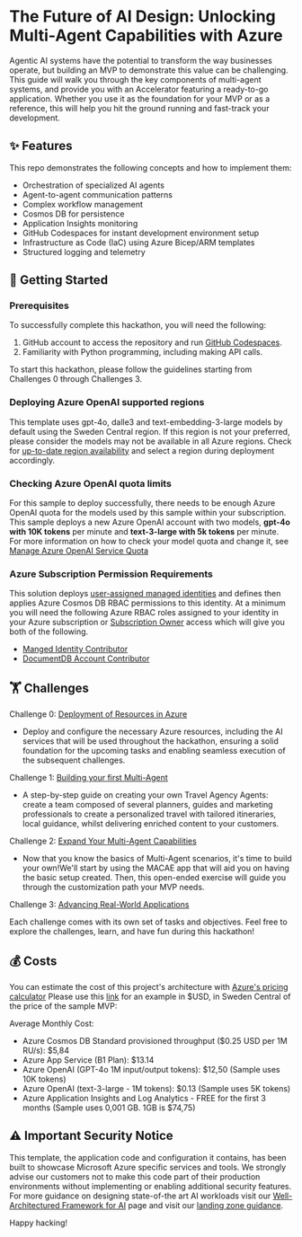 # The Future of AI Design: Unlocking Multi-Agent Capabilities with Azure

Agentic AI systems have the potential to transform the way businesses operate, but building an MVP to demonstrate this value can be challenging. This guide will walk you through the key components of multi-agent systems, and provide you with an Accelerator featuring a ready-to-go application. Whether you use it as the foundation for your MVP or as a reference, this will help you hit the ground running and fast-track your development.

## ✨ Features
This repo demonstrates the following concepts and how to implement them:
- Orchestration of specialized AI agents
- Agent-to-agent communication patterns
- Complex workflow management
- Cosmos DB for persistence
- Application Insights monitoring
- GitHub Codespaces for instant development environment setup
- Infrastructure as Code (IaC) using Azure Bicep/ARM templates
- Structured logging and telemetry
 

## 🚀 Getting Started

### Prerequisites
To successfully complete this hackathon, you will need the following:

1. GitHub account to access the repository and run [GitHub Codespaces](https://github.com/features/codespaces).
2. Familiarity with Python programming, including making API calls.

To start this hackathon, please follow the guidelines starting from Challenges 0 through Challenges 3.

### Deploying Azure OpenAI supported regions

This template uses gpt-4o, dalle3 and text-embedding-3-large models by default using the Sweden Central region. If this region is not your preferred, please consider the models may not be available in all Azure regions. Check for [up-to-date region availability](https://learn.microsoft.com/azure/ai-services/openai/concepts/models) and select a region during deployment accordingly.


### Checking Azure OpenAI quota limits

For this sample to deploy successfully, there needs to be enough Azure OpenAI quota for the models used by this sample within your subscription. This sample deploys a new Azure OpenAI account with two models, **gpt-4o with 10K tokens** per minute and **text-3-large with 5k tokens** per minute. For more information on how to check your model quota and change it, see [Manage Azure OpenAI Service Quota](https://learn.microsoft.com/azure/ai-services/openai/how-to/quota)

### Azure Subscription Permission Requirements

This solution deploys [user-assigned managed identities](https://learn.microsoft.com/entra/identity/managed-identities-azure-resources/overview) and defines then applies Azure Cosmos DB RBAC permissions to this identity. At a minimum you will need the following Azure RBAC roles assigned to your identity in your Azure subscription or [Subscription Owner](https://learn.microsoft.com/azure/role-based-access-control/built-in-roles/privileged#owner) access which will give you both of the following.

- [Manged Identity Contributor](https://learn.microsoft.com/azure/role-based-access-control/built-in-roles/identity#managed-identity-contributor)
- [DocumentDB Account Contributor](https://learn.microsoft.com/azure/role-based-access-control/built-in-roles/databases#documentdb-account-contributor)

## 🏋️ Challenges


Challenge 0: [Deployment of Resources in Azure](Challenge0/readme.md)
- Deploy and configure the necessary Azure resources, including the AI services that will be used throughout the hackathon, ensuring a solid foundation for the upcoming tasks and enabling seamless execution of the subsequent challenges.

Challenge 1:  [Building your first Multi-Agent](Challenge1/readme.md)

- A step-by-step guide on creating your own Travel Agency Agents: create a team composed of several planners, guides and marketing professionals to create a personalized travel with tailored itineraries, local guidance, whilst delivering enriched content to your customers.


Challenge 2:  [Expand Your Multi-Agent Capabilities](Challenge2/readme.md)

- Now that you know the basics of Multi-Agent scenarios, it's time to build your own!We'll start by using the MACAE app that will aid you on having the basic setup created. Then, this open-ended exercise will guide you through the customization path your MVP needs. 

Challenge 3: [Advancing Real-World Applications](Challenge3/readme.md)



Each challenge comes with its own set of tasks and objectives. Feel free to explore the challenges, learn, and have fun during this hackathon! 
## 💰 Costs

You can estimate the cost of this project's architecture with [Azure's pricing calculator](https://azure.microsoft.com/pricing/calculator/) 
Please use this [link](https://azure.com/e/c5b4707661814dd787c3a83cbcf51be5) for an example in $USD, in Sweden Central of the price of the sample MVP:

Average Monthly Cost:
* Azure Cosmos DB Standard provisioned throughput ($0.25 USD per 1M RU/s): $5,84
* Azure App Service (B1 Plan): $13.14
* Azure OpenAI (GPT-4o 1M input/output tokens): $12,50 (Sample uses 10K tokens)
* Azure OpenAI (text-3-large - 1M tokens):  $0.13 (Sample uses 5K tokens)
* Azure Application Insights and Log Analytics - FREE for the first 3 months (Sample uses 0,001 GB. 1GB is $74,75)

## ⚠️ Important Security Notice

This template, the application code and configuration it contains, has been built to showcase Microsoft Azure specific services and tools. We strongly advise our customers not to make this code part of their production environments without implementing or enabling additional security features. For more guidance on designing state-of-the art AI workloads visit our [Well-Architectured Framework for AI](https://learn.microsoft.com/en-gb/azure/well-architected/ai/) page and visit our [landing zone guidance](https://learn.microsoft.com/en-us/azure/architecture/ai-ml/architecture/basic-openai-e2e-chat).

Happy hacking! 

